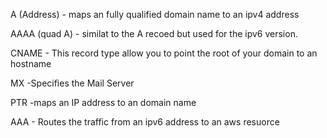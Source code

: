 A (Address) - maps an fully qualified domain name to an ipv4 address

AAAA (quad A) - similat to the A recoed but used for the ipv6 version.

CNAME - This record type allow you to point the root of your domain to an hostname 

MX -Specifies the Mail Server

PTR -maps an IP address to an domain name


AAA - Routes the traffic from an ipv6 address to an aws resuorce
